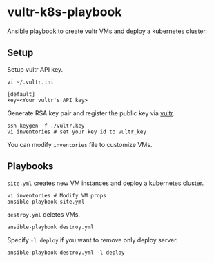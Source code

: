 # vultr-k8s-playbook
Ansible playbook to create vultr VMs and deploy a kubernetes cluster.

## Setup

Setup vultr API key.
```
vi ~/.vultr.ini
```
```
[default]
key=<Your vultr's API key>
```

Generate RSA key pair and register the public key via [vultr](https://my.vultr.com/sshkeys/).
```
ssh-keygen -f ./vultr.key
vi inventories # set your key id to vultr_key
```

You can modify `inventories` file to customize VMs.

## Playbooks

`site.yml` creates new VM instances and deploy a kubernetes cluster.
```
vi inventories # Modify VM props
ansible-playbook site.yml
```

`destroy.yml` deletes VMs.
```
ansible-playbook destroy.yml
```
Specify `-l deploy` if you want to remove only deploy server.
```
ansible-playbook destroy.yml -l deploy
```
